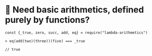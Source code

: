 # 🍷 Need basic arithmetics, defined purely by functions?
```
const {_true, zero, succ, add, eq} = require("lambda-arithmetics")

> eq(add(two)(three))(five) === _true

// true
```